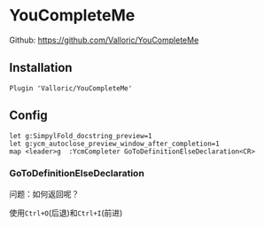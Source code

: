 # YouCompleteMe

Github: https://github.com/Valloric/YouCompleteMe

## Installation

```vim
Plugin 'Valloric/YouCompleteMe'
```


## Config

```vim
let g:SimpylFold_docstring_preview=1
let g:ycm_autoclose_preview_window_after_completion=1
map <leader>g  :YcmCompleter GoToDefinitionElseDeclaration<CR>
```

### GoToDefinitionElseDeclaration

问题：如何返回呢？

使用`Ctrl+O`(后退)和`Ctrl+I`(前进)









